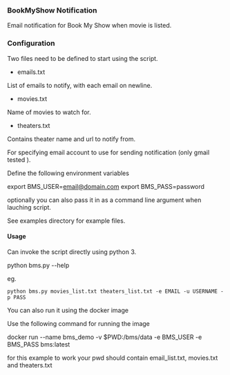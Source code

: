 ### BookMyShow Notification

Email notification for Book My Show when movie is listed.


### Configuration

Two files need to be defined to start using the script.

- emails.txt

List of emails to notify, with each email on newline.

- movies.txt

Name of movies to watch for.

- theaters.txt

Contains theater name and url to notify from.

For specifying email account to use for sending notification
 (only gmail tested ).

Define the following environment variables

export BMS\_USER=email@domain.com
export BMS\_PASS=password

optionally you can also pass it in
as a command line argument when lauching script.

See examples directory for example files.

#### Usage

Can invoke the script directly using python 3.

python bms.py --help

eg.

`python bms.py movies_list.txt theaters_list.txt -e EMAIL -u USERNAME -p PASS`

You can also run it using the docker image

Use the following command for running the image

docker run --name bms\_demo -v $PWD:/bms/data -e BMS\_USER -e BMS\_PASS bms:latest

for this example to work your pwd should contain email\_list.txt, movies.txt and theaters.txt
